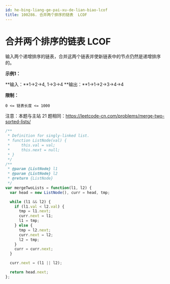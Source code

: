 ```yaml
---
id: he-bing-liang-ge-pai-xu-de-lian-biao-lcof
title: 100286. 合并两个排序的链表  LCOF
---
```


# 合并两个排序的链表  LCOF

输入两个递增排序的链表，合并这两个链表并使新链表中的节点仍然是递增排序的。

**示例1：**

**输入：**1->2->4, 1->3->4 **输出：**1->1->2->3->4->4

**限制：**

`0 <= 链表长度 <= 1000`

注意：本题与主站 21 题相同：<https://leetcode-cn.com/problems/merge-two-sorted-lists/>



```javascript
/**
 * Definition for singly-linked list.
 * function ListNode(val) {
 *     this.val = val;
 *     this.next = null;
 * }
 */
/**
 * @param {ListNode} l1
 * @param {ListNode} l2
 * @return {ListNode}
 */
var mergeTwoLists = function(l1, l2) {
  var head = new ListNode(), curr = head, tmp;

  while (l1 && l2) {
    if (l1.val < l2.val) {
      tmp = l1.next;
      curr.next = l1;
      l1 = tmp;
    } else {
      tmp = l2.next;
      curr.next = l2;
      l2 = tmp;
    }
    curr = curr.next;
  }

  curr.next = (l1 || l2);

  return head.next;
};
```